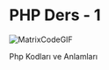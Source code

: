 # PHP Ders - 1
![MatrixCodeGIF](https://user-images.githubusercontent.com/52575351/142777113-9711e3f5-0182-42b1-b33e-ce2e62b28174.gif)

Php Kodları ve Anlamları
